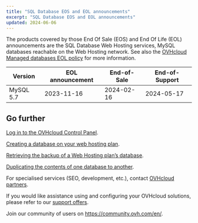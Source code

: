 ```yaml
---
title: "SQL Database EOS and EOL announcements"
excerpt: "SQL Database EOS and EOL announcements"
updated: 2024-06-06
---
```


The products covered by those End Of Sale (EOS) and End Of Life (EOL) announcements are the SQL Database Web Hosting services, MySQL databases reachable on the Web Hosting network. See also the [OVHcloud Managed databases EOL policy](/pages/web_cloud/web_cloud_databases/eol-policy) for more information.

|Version|EOL announcement|End-of-Sale|End-of-Support|
|---|---|---|---|
|MySQL 5.7|2023-11-16|2024-02-16|2024-05-17|

## Go further

[Log in to the OVHcloud Control Panel](/pages/account_and_service_management/account_information/ovhcloud-account-login).

[Creating a database on your web hosting plan](/pages/web_cloud/web_hosting/sql_create_database).

[Retrieving the backup of a Web Hosting plan’s database](/pages/web_cloud/web_hosting/sql_database_export).

[Duplicating the contents of one database to another](/pages/web_cloud/web_hosting/copy_database).

For specialised services (SEO, development, etc.), contact [OVHcloud partners](/links/partner).

If you would like assistance using and configuring your OVHcloud solutions, please refer to our [support offers](/links/support).

Join our community of users on <https://community.ovh.com/en/>.